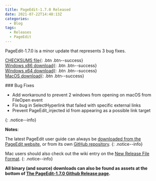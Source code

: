 ```yaml
---
title: PageEdit-1.7.0 Released
date: 2021-07-22T14:48:13Z
categories:
  - Blog
tags:
  - Releases
  - PageEdit
---
```


PageEdit-1.7.0 is a minor update that represents 3 bug fixes.

[CHECKSUMS file](https://github.com/Sigil-Ebook/PageEdit/releases/download/1.7.0/PageEdit-1.7.0-CHECKSUMS.sha256.txt){: .btn .btn--success}<br/>
[Windows x86 download](https://github.com/Sigil-Ebook/PageEdit/releases/download/1.7.0/PageEdit-1.7.0-Windows-Setup.exe){: .btn .btn--success}<br/>
[Windows x64 download](https://github.com/Sigil-Ebook/PageEdit/releases/download/1.7.0/PageEdit-1.7.0-Windows-x64-Setup.exe){: .btn .btn--success}<br/>
[MacOS download](https://github.com/Sigil-Ebook/PageEdit/releases/download/1.7.0/PageEdit.app-1.7.0-Mac.txz){: .btn .btn--success}

<div markdown="1">
### Bug Fixes

* Add workaround to prevent 2 windows from opening on macOS from FileOpen event
* Fix bug in SelectHyperlink that failed with specific external links
* Prevent PageEdit_injected id from appearing as a possible link target
</div>
{: .notice--info}


__Notes__:

The latest PageEdit user guide can always be [downloaded from the PageEdit website](https://sigil-ebook.com/pageedit/guide), or from its own [GitHub repository](https://github.com/Sigil-Ebook/pageedit-user-guide/releases/latest).
{: .notice--info}

Mac users should also check out the wiki entry on the [New Release File Format](https://sigil-ebook.com/sigil/tips/#new-release-file-format-starting-with-sigil-0918).
{: .notice--info}

__All binary (and source) downloads can also be found as assets at the bottom of [The PageEdit-1.7.0 Github Release page](https://github.com/Sigil-Ebook/PageEdit/releases/tag/1.7.0).__

